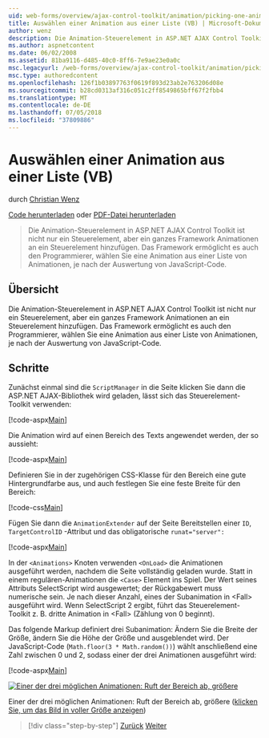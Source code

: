 ```yaml
---
uid: web-forms/overview/ajax-control-toolkit/animation/picking-one-animation-out-of-a-list-vb
title: Auswählen einer Animation aus einer Liste (VB) | Microsoft-Dokumentation
author: wenz
description: Die Animation-Steuerelement in ASP.NET AJAX Control Toolkit ist nicht nur ein Steuerelement, aber ein ganzes Framework Animationen an ein Steuerelement hinzufügen. Das Framework auch zulassen...
ms.author: aspnetcontent
ms.date: 06/02/2008
ms.assetid: 81ba9116-d485-40c0-8ff6-7e9ae23e0a0c
msc.legacyurl: /web-forms/overview/ajax-control-toolkit/animation/picking-one-animation-out-of-a-list-vb
msc.type: authoredcontent
ms.openlocfilehash: 126f1b03897763f0619f893d23ab2e763206d08e
ms.sourcegitcommit: b28cd0313af316c051c2ff8549865bff67f2fbb4
ms.translationtype: MT
ms.contentlocale: de-DE
ms.lasthandoff: 07/05/2018
ms.locfileid: "37809886"
---
```

<a name="picking-one-animation-out-of-a-list-vb"></a>Auswählen einer Animation aus einer Liste (VB)
====================
durch [Christian Wenz](https://github.com/wenz)

[Code herunterladen](http://download.microsoft.com/download/f/9/a/f9a26acd-8df4-4484-8a18-199e4598f411/Animation5.vb.zip) oder [PDF-Datei herunterladen](http://download.microsoft.com/download/6/7/1/6718d452-ff89-4d3f-a90e-c74ec2d636a3/animation5VB.pdf)

> Die Animation-Steuerelement in ASP.NET AJAX Control Toolkit ist nicht nur ein Steuerelement, aber ein ganzes Framework Animationen an ein Steuerelement hinzufügen. Das Framework ermöglicht es auch den Programmierer, wählen Sie eine Animation aus einer Liste von Animationen, je nach der Auswertung von JavaScript-Code.


## <a name="overview"></a>Übersicht

Die Animation-Steuerelement in ASP.NET AJAX Control Toolkit ist nicht nur ein Steuerelement, aber ein ganzes Framework Animationen an ein Steuerelement hinzufügen. Das Framework ermöglicht es auch den Programmierer, wählen Sie eine Animation aus einer Liste von Animationen, je nach der Auswertung von JavaScript-Code.

## <a name="steps"></a>Schritte

Zunächst einmal sind die `ScriptManager` in die Seite klicken Sie dann die ASP.NET AJAX-Bibliothek wird geladen, lässt sich das Steuerelement-Toolkit verwenden:

[!code-aspx[Main](picking-one-animation-out-of-a-list-vb/samples/sample1.aspx)]

Die Animation wird auf einen Bereich des Texts angewendet werden, der so aussieht:

[!code-aspx[Main](picking-one-animation-out-of-a-list-vb/samples/sample2.aspx)]

Definieren Sie in der zugehörigen CSS-Klasse für den Bereich eine gute Hintergrundfarbe aus, und auch festlegen Sie eine feste Breite für den Bereich:

[!code-css[Main](picking-one-animation-out-of-a-list-vb/samples/sample3.css)]

Fügen Sie dann die `AnimationExtender` auf der Seite Bereitstellen einer `ID`, `TargetControlID` -Attribut und das obligatorische `runat="server":`

[!code-aspx[Main](picking-one-animation-out-of-a-list-vb/samples/sample4.aspx)]

In der `<Animations>` Knoten verwenden `<OnLoad>` die Animationen ausgeführt werden, nachdem die Seite vollständig geladen wurde. Statt in einem regulären-Animationen die `<Case>` Element ins Spiel. Der Wert seines Attributs SelectScript wird ausgewertet; der Rückgabewert muss numerische sein. Je nach dieser Anzahl, eines der Subanimation in &lt;Fall&gt; ausgeführt wird. Wenn SelectScript 2 ergibt, führt das Steuerelement-Toolkit z. B. dritte Animation in &lt;Fall&gt; (Zählung von 0 beginnt).

Das folgende Markup definiert drei Subanimation: Ändern Sie die Breite der Größe, ändern Sie die Höhe der Größe und ausgeblendet wird. Der JavaScript-Code (`Math.floor(3 * Math.random())`) wählt anschließend eine Zahl zwischen 0 und 2, sodass einer der drei Animationen ausgeführt wird:

[!code-aspx[Main](picking-one-animation-out-of-a-list-vb/samples/sample5.aspx)]


[![Einer der drei möglichen Animationen: Ruft der Bereich ab, größere](picking-one-animation-out-of-a-list-vb/_static/image2.png)](picking-one-animation-out-of-a-list-vb/_static/image1.png)

Einer der drei möglichen Animationen: Ruft der Bereich ab, größere ([klicken Sie, um das Bild in voller Größe anzeigen](picking-one-animation-out-of-a-list-vb/_static/image3.png))

> [!div class="step-by-step"]
> [Zurück](animation-depending-on-a-condition-vb.md)
> [Weiter](animating-in-response-to-user-interaction-vb.md)
